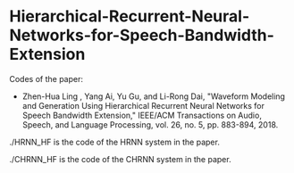 # Hierarchical-Recurrent-Neural-Networks-for-Speech-Bandwidth-Extension
Codes of the paper: 
* Zhen-Hua Ling , Yang Ai, Yu Gu, and Li-Rong Dai, "Waveform Modeling and Generation Using Hierarchical Recurrent Neural Networks for Speech Bandwidth Extension," IEEE/ACM Transactions on Audio, Speech, and Language Processing, vol. 26, no. 5, pp. 883-894, 2018.

./HRNN_HF is the code of the HRNN system in the paper.

./CHRNN_HF is the code of the CHRNN system in the paper.
